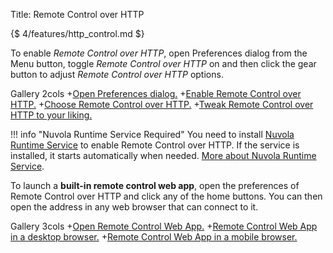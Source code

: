 Title: Remote Control over HTTP

{$ 4/features/http_control.md $}

To enable *Remote Control over HTTP*, open Preferences dialog from the Menu button,
toggle *Remote Control over HTTP* on and then click the gear button to adjust *Remote Control over HTTP* options.

 Gallery 2cols
+[Open Preferences dialog.](:images/4/features/open_preferences.png|330)
+[Enable Remote Control over HTTP.](:images/4/features/enable_http_control.png|330)
+[Choose Remote Control over HTTP.](:images/4/features/choose_http_control.png|330)
+[Tweak Remote Control over HTTP to your liking.](:images/4/features/http_control.png|330)

!!! info "Nuvola Runtime Service Required"
    You need to install [Nuvola Runtime Service](:4/nuvola_service.html) to enable Remote Control over HTTP.
    If the service is installed, it starts automatically when needed.
    [More about Nuvola Runtime Service](:4/nuvola_service.html).

To launch a **built-in remote control web app**, open the preferences of Remote Control over HTTP
and click any of the home buttons. You can then open the address in any web browser that can connect to it.

 Gallery 3cols
+[Open Remote Control Web App.](:images/4/features/http_control_open_web_app.png|330)
+[Remote Control Web App in a desktop browser.](:images/4/features/http_web_app_desktop.png|330)
+[Remote Control Web App in a mobile browser.](:images/4/features/http_web_app_phone.png|330)
